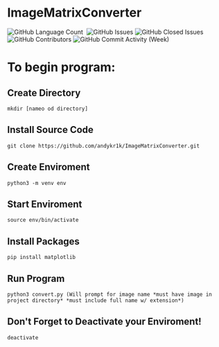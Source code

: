 # ImageMatrixConverter

<div>
<img alt="GitHub Language Count" src="https://img.shields.io/github/languages/count/andykr1k/ImageMatrixConverter?&style=for-the-badge"/>
<img alt="" src="https://img.shields.io/github/repo-size/andykr1k/ImageMatrixConverter?&style=for-the-badge"/>
<img alt="GitHub Issues" src="https://img.shields.io/github/issues/andykr1k/ImageMatrixConverter?&style=for-the-badge"/>
<img alt="GitHub Closed Issues" src="https://img.shields.io/github/issues-closed/andykr1k/ImageMatrixConverter?&style=for-the-badge"/>
<img alt="GitHub Contributors" src="https://img.shields.io/github/contributors/andykr1k/ImageMatrixConverter?&style=for-the-badge"/>
<img alt="GitHub Commit Activity (Week)" src="https://img.shields.io/github/commit-activity/w/andykr1k/ImageMatrixConverter?&style=for-the-badge"/>
</div>

# To begin program:


## Create Directory
```
mkdir [nameo od directory]
```

## Install Source Code
```
git clone https://github.com/andykr1k/ImageMatrixConverter.git
```

## Create Enviroment
```
python3 -m venv env
```

## Start Enviroment
```
source env/bin/activate
```

## Install Packages 
```
pip install matplotlib
```

## Run Program
```
python3 convert.py (Will prompt for image name *must have image in project directory* *must include full name w/ extension*)
```

## Don't Forget to Deactivate your Enviroment!
```
deactivate
```
